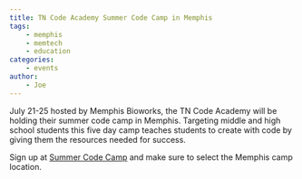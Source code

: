 ```yaml
---
title: TN Code Academy Summer Code Camp in Memphis
tags:
    - memphis
    - memtech
    - education
categories:
    - events
author:
    - Joe
---
```

July 21-25 hosted by Memphis Bioworks, the TN Code Academy will be holding their summer code camp in Memphis. 
Targeting middle and high school students this five day camp teaches students to create with code by giving them the resources needed for success.

Sign up at [Summer Code Camp](http://tncodeacademy.com/code-camp/) and make sure to select the Memphis camp location.